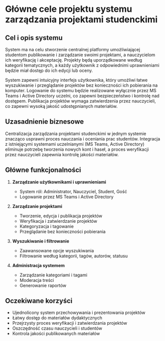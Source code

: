 # Główne cele projektu systemu zarządzania projektami studenckimi

## Cel i opis systemu

System ma na celu stworzenie centralnej platformy umożliwiającej studentom publikowanie i zarządzanie swoimi projektami, a nauczycielom ich weryfikację i akceptację. Projekty będą uporządkowane według kategorii tematycznych, a każdy użytkownik z odpowiednimi uprawnieniami będzie miał dostęp do ich edycji lub oceny.

System zapewni intuicyjny interfejs użytkownika, który umożliwi łatwe wyszukiwanie i przeglądanie projektów bez konieczności ich pobierania na komputer. Logowanie do systemu będzie realizowane wyłącznie przez MS Teams i Active Directory uczelni, co zapewni bezpieczeństwo i kontrolę nad dostępem. Publikacja projektów wymaga zatwierdzenia przez nauczycieli, co zapewni wysoką jakość udostępnianych materiałów.

## Uzasadnienie biznesowe

Centralizacja zarządzania projektami studenckimi w jednym systemie znacząco usprawni proces nauczania i oceniania prac studentów. Integracja z istniejącymi systemami uczelnianymi (MS Teams, Active Directory) eliminuje potrzebę tworzenia nowych kont i haseł, a proces weryfikacji przez nauczycieli zapewnia kontrolę jakości materiałów.

## Główne funkcjonalności

1. **Zarządzanie użytkownikami i uprawnieniami**
   - System ról: Administrator, Nauczyciel, Student, Gość
   - Logowanie przez MS Teams i Active Directory

2. **Zarządzanie projektami**
   - Tworzenie, edycja i publikacja projektów
   - Weryfikacja i zatwierdzanie projektów
   - Kategoryzacja i tagowanie
   - Przeglądanie bez konieczności pobierania

3. **Wyszukiwanie i filtrowanie**
   - Zaawansowane opcje wyszukiwania
   - Filtrowanie według kategorii, tagów, autorów, statusu

4. **Administracja systemem**
   - Zarządzanie kategoriami i tagami
   - Moderacja treści
   - Generowanie raportów

## Oczekiwane korzyści

- Ujednolicony system przechowywania i prezentowania projektów
- Łatwy dostęp do materiałów dydaktycznych
- Przejrzysty proces weryfikacji i zatwierdzania projektów
- Oszczędność czasu nauczycieli i studentów
- Kontrola jakości publikowanych materiałów